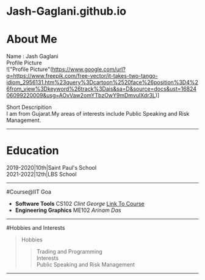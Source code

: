 
# Jash-Gaglani.github.io
# About Me   
Name : Jash Gaglani  
Profile Picture  
!["Profile Picture"(https://www.google.com/url?q=https://www.freepik.com/free-vector/it-takes-two-tango-idiom_2956131.htm%23query%3Dcartoon%2520face%26position%3D4%26from_view%3Dkeyword%26track%3Dais&sa=D&source=docs&ust=1682406099220009&usg=AOvVaw2omYTbzOwY9mDmvulXdr3L)]   

Short Descripition     
I am from Gujarat.My areas of interests include Public Speaking and Risk Management.
***      
# Education  
2019-2020|10th|Saint Paul's School  
2021-2022|12th|LBS School   
***
#Course@IIT Goa      
- **Software Tools** CS102 *Clint George*  [Link To Course](https://classroom.google.com/u/1/c/NTk1MTg5ODUxNDcz)       
- **Engineering Graphics** ME102 *Arinam Das*   
***
#Hobbies and Interests   
>Hobbies   
>> Trading and Programming   
>Interests  
>> Public Speaking and Risk Management   
***
